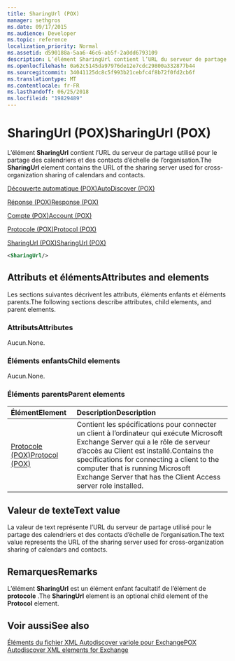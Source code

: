 ```yaml
---
title: SharingUrl (POX)
manager: sethgros
ms.date: 09/17/2015
ms.audience: Developer
ms.topic: reference
localization_priority: Normal
ms.assetid: d590188a-5aa6-46c6-ab5f-2a0dd6793109
description: L’élément SharingUrl contient l’URL du serveur de partage utilisé pour le partage des calendriers et des contacts d’échelle de l’organisation.
ms.openlocfilehash: 0a62c5145da97976de12e7cdc29800a332877b44
ms.sourcegitcommit: 34041125dc8c5f993b21cebfc4f8b72f0fd2cb6f
ms.translationtype: MT
ms.contentlocale: fr-FR
ms.lasthandoff: 06/25/2018
ms.locfileid: "19829489"
---
```

# <a name="sharingurl-pox"></a><span data-ttu-id="e240a-103">SharingUrl (POX)</span><span class="sxs-lookup"><span data-stu-id="e240a-103">SharingUrl (POX)</span></span>

<span data-ttu-id="e240a-104">L’élément **SharingUrl** contient l’URL du serveur de partage utilisé pour le partage des calendriers et des contacts d’échelle de l’organisation.</span><span class="sxs-lookup"><span data-stu-id="e240a-104">The **SharingUrl** element contains the URL of the sharing server used for cross-organization sharing of calendars and contacts.</span></span> 
  
[<span data-ttu-id="e240a-105">Découverte automatique (POX)</span><span class="sxs-lookup"><span data-stu-id="e240a-105">AutoDiscover (POX)</span></span>](autodiscover-pox.md)
  
[<span data-ttu-id="e240a-106">Réponse (POX)</span><span class="sxs-lookup"><span data-stu-id="e240a-106">Response (POX)</span></span>](response-pox.md)
  
[<span data-ttu-id="e240a-107">Compte (POX)</span><span class="sxs-lookup"><span data-stu-id="e240a-107">Account (POX)</span></span>](account-pox.md)
  
[<span data-ttu-id="e240a-108">Protocole (POX)</span><span class="sxs-lookup"><span data-stu-id="e240a-108">Protocol (POX)</span></span>](protocol-pox.md)
  
[<span data-ttu-id="e240a-109">SharingUrl (POX)</span><span class="sxs-lookup"><span data-stu-id="e240a-109">SharingUrl (POX)</span></span>](sharingurl-pox.md)
  
```XML
<SharingUrl/>
```

## <a name="attributes-and-elements"></a><span data-ttu-id="e240a-110">Attributs et éléments</span><span class="sxs-lookup"><span data-stu-id="e240a-110">Attributes and elements</span></span>

<span data-ttu-id="e240a-111">Les sections suivantes décrivent les attributs, éléments enfants et éléments parents.</span><span class="sxs-lookup"><span data-stu-id="e240a-111">The following sections describe attributes, child elements, and parent elements.</span></span>
  
### <a name="attributes"></a><span data-ttu-id="e240a-112">Attributs</span><span class="sxs-lookup"><span data-stu-id="e240a-112">Attributes</span></span>

<span data-ttu-id="e240a-113">Aucun.</span><span class="sxs-lookup"><span data-stu-id="e240a-113">None.</span></span>
  
### <a name="child-elements"></a><span data-ttu-id="e240a-114">Éléments enfants</span><span class="sxs-lookup"><span data-stu-id="e240a-114">Child elements</span></span>

<span data-ttu-id="e240a-115">Aucun.</span><span class="sxs-lookup"><span data-stu-id="e240a-115">None.</span></span>
  
### <a name="parent-elements"></a><span data-ttu-id="e240a-116">Éléments parents</span><span class="sxs-lookup"><span data-stu-id="e240a-116">Parent elements</span></span>

|<span data-ttu-id="e240a-117">**Élément**</span><span class="sxs-lookup"><span data-stu-id="e240a-117">**Element**</span></span>|<span data-ttu-id="e240a-118">**Description**</span><span class="sxs-lookup"><span data-stu-id="e240a-118">**Description**</span></span>|
|:-----|:-----|
|[<span data-ttu-id="e240a-119">Protocole (POX)</span><span class="sxs-lookup"><span data-stu-id="e240a-119">Protocol (POX)</span></span>](protocol-pox.md) <br/> |<span data-ttu-id="e240a-120">Contient les spécifications pour connecter un client à l’ordinateur qui exécute Microsoft Exchange Server qui a le rôle de serveur d’accès au Client est installé.</span><span class="sxs-lookup"><span data-stu-id="e240a-120">Contains the specifications for connecting a client to the computer that is running Microsoft Exchange Server that has the Client Access server role installed.</span></span>  <br/> |
   
## <a name="text-value"></a><span data-ttu-id="e240a-121">Valeur de texte</span><span class="sxs-lookup"><span data-stu-id="e240a-121">Text value</span></span>

<span data-ttu-id="e240a-122">La valeur de text représente l’URL du serveur de partage utilisé pour le partage des calendriers et des contacts d’échelle de l’organisation.</span><span class="sxs-lookup"><span data-stu-id="e240a-122">The text value represents the URL of the sharing server used for cross-organization sharing of calendars and contacts.</span></span>
  
## <a name="remarks"></a><span data-ttu-id="e240a-123">Remarques</span><span class="sxs-lookup"><span data-stu-id="e240a-123">Remarks</span></span>

<span data-ttu-id="e240a-124">L’élément **SharingUrl** est un élément enfant facultatif de l’élément de **protocole** .</span><span class="sxs-lookup"><span data-stu-id="e240a-124">The **SharingUrl** element is an optional child element of the **Protocol** element.</span></span> 
  
## <a name="see-also"></a><span data-ttu-id="e240a-125">Voir aussi</span><span class="sxs-lookup"><span data-stu-id="e240a-125">See also</span></span>



[<span data-ttu-id="e240a-126">Éléments du fichier XML Autodiscover variole pour Exchange</span><span class="sxs-lookup"><span data-stu-id="e240a-126">POX Autodiscover XML elements for Exchange</span></span>](pox-autodiscover-xml-elements-for-exchange.md)

